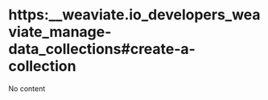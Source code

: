 # https:\_\_weaviate.io_developers_weaviate_manage-data_collections#create-a-collection

No content
